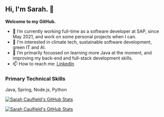 <!--
✨ This README appears on your GitHub profile. ✨
Ideas:
- 👯 I’m looking to collaborate on ...
- 🤔 I’m looking for help with ...
- 💬 Ask me about ...
- ⚡ Fun fact: ...
- 😄 Pronouns: she/her
-->

## Hi, I'm Sarah. 👋

<b>Welcome to my GitHub.</b>

- 🔭 I’m currently working full-time as a software developer at SAP, since May 2021, and work on some personal projects when I can.
- 👀 I'm interested in climate tech, sustainable software development, green IT and AI.
- 🌱 I’m primarily focussed on learning more Java at the moment, and improving my back-end and full-stack development skills.
- 📫 How to reach me: [LinkedIn](https://www.linkedin.com/in/scaulfield7)

### Primary Technical Skills
Java, Spring, Node.js, Python

[![Sarah Caulfield's GitHub Stats](https://github-readme-stats.vercel.app/api?username=scaulfield7&theme=transparent&show_icons=true&title_color=ffffff&text_color=848D97&icon_color=848D97&include_all_commits=true&hide=issues&hide_rank=true)](https://github.com/anuraghazra/github-readme-stats#gh-dark-mode-only)

[![Sarah Caulfield's GitHub Stats](https://github-readme-stats.vercel.app/api?username=scaulfield7&theme=transparent&show_icons=true&title_color=000000&text_color=848D97&icon_color=848D97&include_all_commits=true&hide=issues&hide_rank=true)](https://github.com/anuraghazra/github-readme-stats#gh-light-mode-only)
